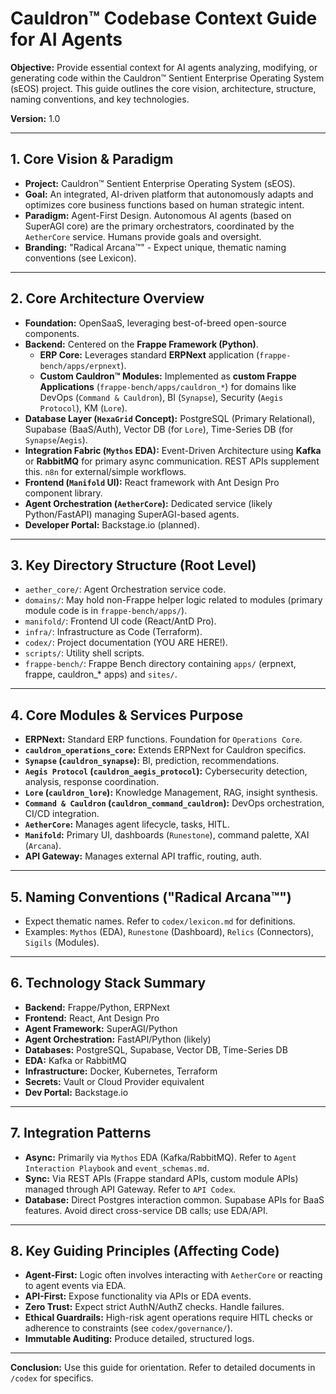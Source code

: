 # Cauldron™ Codebase Context Guide for AI Agents

**Objective:** Provide essential context for AI agents analyzing, modifying, or generating code within the Cauldron™ Sentient Enterprise Operating System (sEOS) project. This guide outlines the core vision, architecture, structure, naming conventions, and key technologies.

**Version:** 1.0

---

## 1. Core Vision & Paradigm

* **Project:** Cauldron™ Sentient Enterprise Operating System (sEOS).
* **Goal:** An integrated, AI-driven platform that autonomously adapts and optimizes core business functions based on human strategic intent.
* **Paradigm:** Agent-First Design. Autonomous AI agents (based on SuperAGI core) are the primary orchestrators, coordinated by the `AetherCore` service. Humans provide goals and oversight.
* **Branding:** "Radical Arcana™" - Expect unique, thematic naming conventions (see Lexicon).

---

## 2. Core Architecture Overview

* **Foundation:** OpenSaaS, leveraging best-of-breed open-source components.
* **Backend:** Centered on the **Frappe Framework (Python)**.
    * **ERP Core:** Leverages standard **ERPNext** application (`frappe-bench/apps/erpnext`).
    * **Custom Cauldron™ Modules:** Implemented as **custom Frappe Applications** (`frappe-bench/apps/cauldron_*`) for domains like DevOps (`Command & Cauldron`), BI (`Synapse`), Security (`Aegis Protocol`), KM (`Lore`).
* **Database Layer (`HexaGrid` Concept):** PostgreSQL (Primary Relational), Supabase (BaaS/Auth), Vector DB (for `Lore`), Time-Series DB (for `Synapse`/`Aegis`).
* **Integration Fabric (`Mythos` EDA):** Event-Driven Architecture using **Kafka** or **RabbitMQ** for primary async communication. REST APIs supplement this. `n8n` for external/simple workflows.
* **Frontend (`Manifold` UI):** React framework with Ant Design Pro component library.
* **Agent Orchestration (`AetherCore`):** Dedicated service (likely Python/FastAPI) managing SuperAGI-based agents.
* **Developer Portal:** Backstage.io (planned).

---

## 3. Key Directory Structure (Root Level)

* `aether_core/`: Agent Orchestration service code.
* `domains/`: May hold non-Frappe helper logic related to modules (primary module code is in `frappe-bench/apps/`).
* `manifold/`: Frontend UI code (React/AntD Pro).
* `infra/`: Infrastructure as Code (Terraform).
* `codex/`: Project documentation (YOU ARE HERE!).
* `scripts/`: Utility shell scripts.
* `frappe-bench/`: Frappe Bench directory containing `apps/` (erpnext, frappe, cauldron_* apps) and `sites/`.

---

## 4. Core Modules & Services Purpose

* **ERPNext:** Standard ERP functions. Foundation for `Operations Core`.
* **`cauldron_operations_core`:** Extends ERPNext for Cauldron specifics.
* **`Synapse` (`cauldron_synapse`):** BI, prediction, recommendations.
* **`Aegis Protocol` (`cauldron_aegis_protocol`):** Cybersecurity detection, analysis, response coordination.
* **`Lore` (`cauldron_lore`):** Knowledge Management, RAG, insight synthesis.
* **`Command & Cauldron` (`cauldron_command_cauldron`):** DevOps orchestration, CI/CD integration.
* **`AetherCore`:** Manages agent lifecycle, tasks, HITL.
* **`Manifold`:** Primary UI, dashboards (`Runestone`), command palette, XAI (`Arcana`).
* **API Gateway:** Manages external API traffic, routing, auth.

---

## 5. Naming Conventions ("Radical Arcana™")

* Expect thematic names. Refer to `codex/lexicon.md` for definitions.
* Examples: `Mythos` (EDA), `Runestone` (Dashboard), `Relics` (Connectors), `Sigils` (Modules).

---

## 6. Technology Stack Summary

* **Backend:** Frappe/Python, ERPNext
* **Frontend:** React, Ant Design Pro
* **Agent Framework:** SuperAGI/Python
* **Agent Orchestration:** FastAPI/Python (likely)
* **Databases:** PostgreSQL, Supabase, Vector DB, Time-Series DB
* **EDA:** Kafka or RabbitMQ
* **Infrastructure:** Docker, Kubernetes, Terraform
* **Secrets:** Vault or Cloud Provider equivalent
* **Dev Portal:** Backstage.io

---

## 7. Integration Patterns

* **Async:** Primarily via `Mythos` EDA (Kafka/RabbitMQ). Refer to `Agent Interaction Playbook` and `event_schemas.md`.
* **Sync:** Via REST APIs (Frappe standard APIs, custom module APIs) managed through API Gateway. Refer to `API Codex`.
* **Database:** Direct Postgres interaction common. Supabase APIs for BaaS features. Avoid direct cross-service DB calls; use EDA/API.

---

## 8. Key Guiding Principles (Affecting Code)

* **Agent-First:** Logic often involves interacting with `AetherCore` or reacting to agent events via EDA.
* **API-First:** Expose functionality via APIs or EDA events.
* **Zero Trust:** Expect strict AuthN/AuthZ checks. Handle failures.
* **Ethical Guardrails:** High-risk agent operations require HITL checks or adherence to constraints (see `codex/governance/`).
* **Immutable Auditing:** Produce detailed, structured logs.

---

**Conclusion:** Use this guide for orientation. Refer to detailed documents in `/codex` for specifics.
